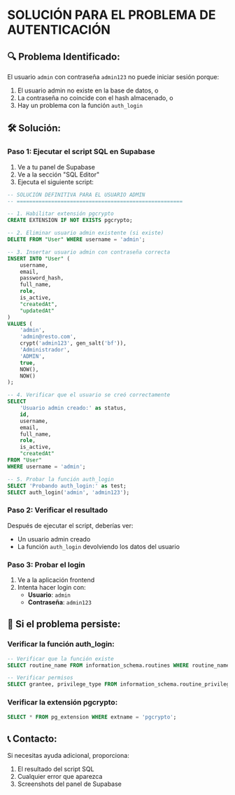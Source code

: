 # SOLUCIÓN PARA EL PROBLEMA DE AUTENTICACIÓN

## 🔍 **Problema Identificado:**
El usuario `admin` con contraseña `admin123` no puede iniciar sesión porque:
1. El usuario admin no existe en la base de datos, o
2. La contraseña no coincide con el hash almacenado, o
3. Hay un problema con la función `auth_login`

## 🛠️ **Solución:**

### **Paso 1: Ejecutar el script SQL en Supabase**

1. Ve a tu panel de Supabase
2. Ve a la sección "SQL Editor"
3. Ejecuta el siguiente script:

```sql
-- SOLUCIÓN DEFINITIVA PARA EL USUARIO ADMIN
-- =====================================================

-- 1. Habilitar extensión pgcrypto
CREATE EXTENSION IF NOT EXISTS pgcrypto;

-- 2. Eliminar usuario admin existente (si existe)
DELETE FROM "User" WHERE username = 'admin';

-- 3. Insertar usuario admin con contraseña correcta
INSERT INTO "User" (
    username, 
    email, 
    password_hash, 
    full_name, 
    role, 
    is_active,
    "createdAt",
    "updatedAt"
) 
VALUES (
    'admin', 
    'admin@resto.com', 
    crypt('admin123', gen_salt('bf')), 
    'Administrador', 
    'ADMIN',
    true,
    NOW(),
    NOW()
);

-- 4. Verificar que el usuario se creó correctamente
SELECT 
    'Usuario admin creado:' as status,
    id,
    username,
    email,
    full_name,
    role,
    is_active,
    "createdAt"
FROM "User" 
WHERE username = 'admin';

-- 5. Probar la función auth_login
SELECT 'Probando auth_login:' as test;
SELECT auth_login('admin', 'admin123');
```

### **Paso 2: Verificar el resultado**

Después de ejecutar el script, deberías ver:
- Un usuario admin creado
- La función `auth_login` devolviendo los datos del usuario

### **Paso 3: Probar el login**

1. Ve a la aplicación frontend
2. Intenta hacer login con:
   - **Usuario**: `admin`
   - **Contraseña**: `admin123`

## 🔧 **Si el problema persiste:**

### **Verificar la función auth_login:**
```sql
-- Verificar que la función existe
SELECT routine_name FROM information_schema.routines WHERE routine_name = 'auth_login';

-- Verificar permisos
SELECT grantee, privilege_type FROM information_schema.routine_privileges WHERE routine_name = 'auth_login';
```

### **Verificar la extensión pgcrypto:**
```sql
SELECT * FROM pg_extension WHERE extname = 'pgcrypto';
```

## 📞 **Contacto:**
Si necesitas ayuda adicional, proporciona:
1. El resultado del script SQL
2. Cualquier error que aparezca
3. Screenshots del panel de Supabase
